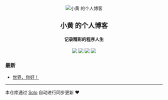 <p align="center"><img alt="小黄 的个人博客" src="https://static.b3log.org/images/brand/solo-32.png"></p><h2 align="center">
小黄 的个人博客
</h2>

<h4 align="center">记录精彩的程序人生</h4>
<p align="center"><a title="小黄 的个人博客" target="_blank" href="https://github.com/sayamyth/solo-blog"><img src="https://img.shields.io/github/last-commit/sayamyth/solo-blog.svg?style=flat-square&color=FF9900"></a>
<a title="GitHub repo size in bytes" target="_blank" href="https://github.com/sayamyth/solo-blog"><img src="https://img.shields.io/github/repo-size/sayamyth/solo-blog.svg?style=flat-square"></a>
<a title="Solo Version" target="_blank" href="https://github.com/b3log/solo/releases"><img src="https://img.shields.io/badge/solo-3.6.7-f1e05a.svg?style=flat-square&color=blueviolet"></a>
<a title="Hits" target="_blank" href="https://github.com/b3log/hits"><img src="https://hits.b3log.org/sayamyth/solo-blog.svg"></a></p>

### 最新

* [世界，你好！](http://www.ihopeso.top/hello-solo)



---

本仓库通过 [Solo](https://github.com/b3log/solo) 自动进行同步更新 ❤️ 